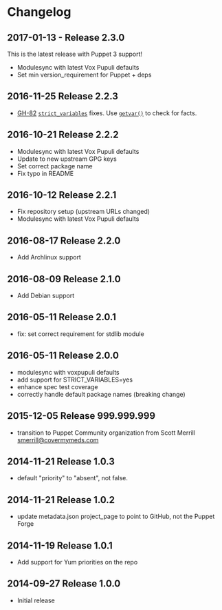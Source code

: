 # Changelog

## 2017-01-13 - Release 2.3.0

This is the latest release with Puppet 3 support!
* Modulesync with latest Vox Pupuli defaults
* Set min version_requirement for Puppet + deps

## 2016-11-25 Release 2.2.3

* [GH-82](https://github.com/voxpupuli/puppet-gluster/issues/82)
 [`strict_variables`](https://docs.puppet.com/puppet/latest/reference/configuration.html#strictvariables)
 fixes. Use [`getvar()`](https://github.com/puppetlabs/puppetlabs-stdlib#getvar) to check for facts.

## 2016-10-21 Release 2.2.2

* Modulesync with latest Vox Pupuli defaults
* Update to new upstream GPG keys
* Set correct package name
* Fix typo in README

## 2016-10-12 Release 2.2.1

* Fix repository setup (upstream URLs changed)
* Modulesync with latest Vox Pupuli defaults


## 2016-08-17 Release 2.2.0

* Add Archlinux support


## 2016-08-09 Release 2.1.0

* Add Debian support


## 2016-05-11 Release 2.0.1

* fix: set correct requirement for stdlib module


## 2016-05-11 Release 2.0.0

* modulesync with voxpupuli defaults
* add support for STRICT_VARIABLES=yes
* enhance spec test coverage
* correctly handle default package names (breaking change)


## 2015-12-05 Release 999.999.999

* transition to Puppet Community organization from Scott Merrill <smerrill@covermymeds.com>


## 2014-11-21 Release 1.0.3

* default "priority" to "absent", not false.


## 2014-11-21 Release 1.0.2

* update metadata.json project_page to point to GitHub, not the Puppet Forge


## 2014-11-19 Release 1.0.1

* Add support for Yum priorities on the repo


## 2014-09-27 Release 1.0.0

* Initial release
